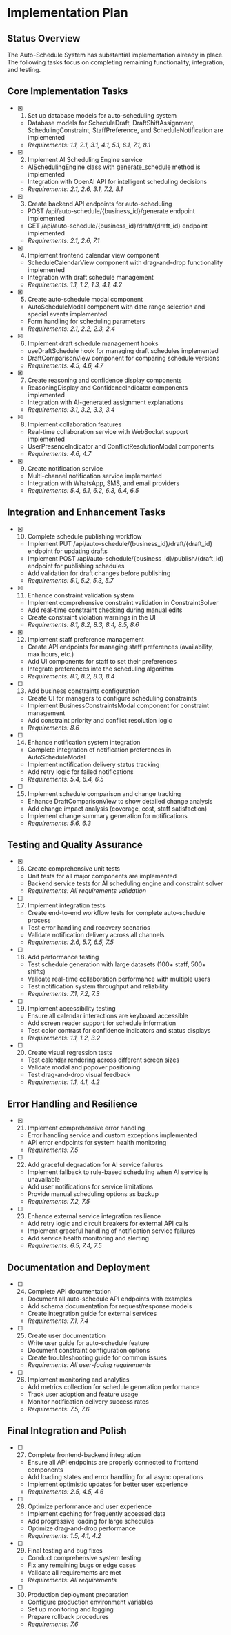 # Implementation Plan

## Status Overview
The Auto-Schedule System has substantial implementation already in place. The following tasks focus on completing remaining functionality, integration, and testing.

## Core Implementation Tasks

- [x] 1. Set up database models for auto-scheduling system
  - Database models for ScheduleDraft, DraftShiftAssignment, SchedulingConstraint, StaffPreference, and ScheduleNotification are implemented
  - _Requirements: 1.1, 2.1, 3.1, 4.1, 5.1, 6.1, 7.1, 8.1_

- [x] 2. Implement AI Scheduling Engine service
  - AISchedulingEngine class with generate_schedule method is implemented
  - Integration with OpenAI API for intelligent scheduling decisions
  - _Requirements: 2.1, 2.6, 3.1, 7.2, 8.1_

- [x] 3. Create backend API endpoints for auto-scheduling
  - POST /api/auto-schedule/{business_id}/generate endpoint implemented
  - GET /api/auto-schedule/{business_id}/draft/{draft_id} endpoint implemented
  - _Requirements: 2.1, 2.6, 7.1_

- [x] 4. Implement frontend calendar view component
  - ScheduleCalendarView component with drag-and-drop functionality implemented
  - Integration with draft schedule management
  - _Requirements: 1.1, 1.2, 1.3, 4.1, 4.2_

- [x] 5. Create auto-schedule modal component
  - AutoScheduleModal component with date range selection and special events implemented
  - Form handling for scheduling parameters
  - _Requirements: 2.1, 2.2, 2.3, 2.4_

- [x] 6. Implement draft schedule management hooks
  - useDraftSchedule hook for managing draft schedules implemented
  - DraftComparisonView component for comparing schedule versions
  - _Requirements: 4.5, 4.6, 4.7_

- [x] 7. Create reasoning and confidence display components
  - ReasoningDisplay and ConfidenceIndicator components implemented
  - Integration with AI-generated assignment explanations
  - _Requirements: 3.1, 3.2, 3.3, 3.4_

- [x] 8. Implement collaboration features
  - Real-time collaboration service with WebSocket support implemented
  - UserPresenceIndicator and ConflictResolutionModal components
  - _Requirements: 4.6, 4.7_

- [x] 9. Create notification service
  - Multi-channel notification service implemented
  - Integration with WhatsApp, SMS, and email providers
  - _Requirements: 5.4, 6.1, 6.2, 6.3, 6.4, 6.5_

## Integration and Enhancement Tasks

- [x] 10. Complete schedule publishing workflow
  - Implement PUT /api/auto-schedule/{business_id}/draft/{draft_id} endpoint for updating drafts
  - Implement POST /api/auto-schedule/{business_id}/publish/{draft_id} endpoint for publishing schedules
  - Add validation for draft changes before publishing
  - _Requirements: 5.1, 5.2, 5.3, 5.7_

- [x] 11. Enhance constraint validation system
  - Implement comprehensive constraint validation in ConstraintSolver
  - Add real-time constraint checking during manual edits
  - Create constraint violation warnings in the UI
  - _Requirements: 8.1, 8.2, 8.3, 8.4, 8.5, 8.6_

- [x] 12. Implement staff preference management
  - Create API endpoints for managing staff preferences (availability, max hours, etc.)
  - Add UI components for staff to set their preferences
  - Integrate preferences into the scheduling algorithm
  - _Requirements: 8.1, 8.2, 8.3, 8.4_

- [ ] 13. Add business constraints configuration
  - Create UI for managers to configure scheduling constraints
  - Implement BusinessConstraintsModal component for constraint management
  - Add constraint priority and conflict resolution logic
  - _Requirements: 8.6_

- [ ] 14. Enhance notification system integration
  - Complete integration of notification preferences in AutoScheduleModal
  - Implement notification delivery status tracking
  - Add retry logic for failed notifications
  - _Requirements: 5.4, 6.4, 6.5_

- [ ] 15. Implement schedule comparison and change tracking
  - Enhance DraftComparisonView to show detailed change analysis
  - Add change impact analysis (coverage, cost, staff satisfaction)
  - Implement change summary generation for notifications
  - _Requirements: 5.6, 6.3_

## Testing and Quality Assurance

- [x] 16. Create comprehensive unit tests
  - Unit tests for all major components are implemented
  - Backend service tests for AI scheduling engine and constraint solver
  - _Requirements: All requirements validation_

- [ ] 17. Implement integration tests
  - Create end-to-end workflow tests for complete auto-schedule process
  - Test error handling and recovery scenarios
  - Validate notification delivery across all channels
  - _Requirements: 2.6, 5.7, 6.5, 7.5_

- [ ] 18. Add performance testing
  - Test schedule generation with large datasets (100+ staff, 500+ shifts)
  - Validate real-time collaboration performance with multiple users
  - Test notification system throughput and reliability
  - _Requirements: 7.1, 7.2, 7.3_

- [ ] 19. Implement accessibility testing
  - Ensure all calendar interactions are keyboard accessible
  - Add screen reader support for schedule information
  - Test color contrast for confidence indicators and status displays
  - _Requirements: 1.1, 1.2, 3.2_

- [ ] 20. Create visual regression tests
  - Test calendar rendering across different screen sizes
  - Validate modal and popover positioning
  - Test drag-and-drop visual feedback
  - _Requirements: 1.1, 4.1, 4.2_

## Error Handling and Resilience

- [x] 21. Implement comprehensive error handling
  - Error handling service and custom exceptions implemented
  - API error endpoints for system health monitoring
  - _Requirements: 7.5_

- [ ] 22. Add graceful degradation for AI service failures
  - Implement fallback to rule-based scheduling when AI service is unavailable
  - Add user notifications for service limitations
  - Provide manual scheduling options as backup
  - _Requirements: 7.2, 7.5_

- [ ] 23. Enhance external service integration resilience
  - Add retry logic and circuit breakers for external API calls
  - Implement graceful handling of notification service failures
  - Add service health monitoring and alerting
  - _Requirements: 6.5, 7.4, 7.5_

## Documentation and Deployment

- [ ] 24. Complete API documentation
  - Document all auto-schedule API endpoints with examples
  - Add schema documentation for request/response models
  - Create integration guide for external services
  - _Requirements: 7.1, 7.4_

- [ ] 25. Create user documentation
  - Write user guide for auto-schedule feature
  - Document constraint configuration options
  - Create troubleshooting guide for common issues
  - _Requirements: All user-facing requirements_

- [ ] 26. Implement monitoring and analytics
  - Add metrics collection for schedule generation performance
  - Track user adoption and feature usage
  - Monitor notification delivery success rates
  - _Requirements: 7.5, 7.6_

## Final Integration and Polish

- [ ] 27. Complete frontend-backend integration
  - Ensure all API endpoints are properly connected to frontend components
  - Add loading states and error handling for all async operations
  - Implement optimistic updates for better user experience
  - _Requirements: 2.5, 4.5, 4.6_

- [ ] 28. Optimize performance and user experience
  - Implement caching for frequently accessed data
  - Add progressive loading for large schedules
  - Optimize drag-and-drop performance
  - _Requirements: 1.5, 4.1, 4.2_

- [ ] 29. Final testing and bug fixes
  - Conduct comprehensive system testing
  - Fix any remaining bugs or edge cases
  - Validate all requirements are met
  - _Requirements: All requirements_

- [ ] 30. Production deployment preparation
  - Configure production environment variables
  - Set up monitoring and logging
  - Prepare rollback procedures
  - _Requirements: 7.6_